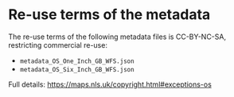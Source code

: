 # Re-use terms of the metadata

The re-use terms of the following metadata files is CC-BY-NC-SA, restricting commercial re-use:

- `metadata_OS_One_Inch_GB_WFS.json` 
- `metadata_OS_Six_Inch_GB_WFS.json`

Full details: https://maps.nls.uk/copyright.html#exceptions-os
